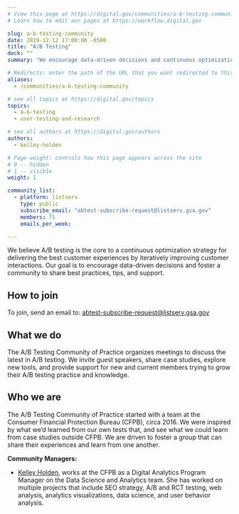 ```yaml
---
# View this page at https://digital.gov/communities/a-b-testing-community
# Learn how to edit our pages at https://workflow.digital.gov

slug: a-b-testing-community
date: 2019-12-12 17:00:00 -0500
title: "A/B Testing"
deck: ""
summary: "We encourage data-driven decisions and continuous optimization through A&#47;B testing."

# Redirects: enter the path of the URL that you want redirected to this page
aliases:
  - /communities/a-b-testing-community

# see all topics at https://digital.gov/topics
topics:
  - a-b-testing
  - user-testing-and-research

# see all authors at https://digital.gov/authors
authors:
  - kelley-holden

# Page weight: controls how this page appears across the site
# 0 -- hidden
# 1 -- visible
weight: 1

community_list:
  - platform: listserv
    type: public
    subscribe_email: "abtest-subscribe-request@listserv.gsa.gov"
    members: 71
    emails_per_week:

---
```


We believe A&#47;B testing is the core to a continuous optimization strategy for delivering the best customer experiences by iteratively improving customer interactions. Our goal is to encourage data-driven decisions and foster a community to share best practices, tips, and support.

## How to join

To join, send an email to: [abtest-subscribe-request@listserv.gsa.gov](mailto:abtest-subscribe-request@listserv.gsa.gov)

## What we do

The A&#47;B Testing Community of Practice organizes meetings to discuss the latest in A&#47;B testing. We invite guest speakers, share case studies, explore new tools, and provide support for new and current members trying to grow their A/B testing practice and knowledge.

## Who we are

The A&#47;B Testing Community of Practice started with a team at the Consumer Financial Protection Bureau (CFPB), circa 2016. We were inspired by what we’d learned from our own tests that, and see what we could learn from case studies outside CFPB. We are driven to foster a group that can share their experiences and learn from one another.

**Community Managers:**

- [Kelley Holden](mailto:kelley.holden@cfpb.gov), works at the CFPB as a Digital Analytics Program Manager on the Data Science and Analytics team. She has worked on multiple projects that include SEO strategy, A&#47;B and RCT testing, web analysis, analytics visualizations, data science, and user behavior analysis.
